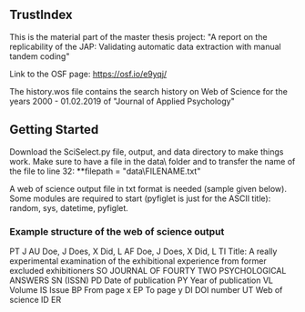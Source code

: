 ## TrustIndex

This is the material part of the master thesis project: "A report on the replicability of the JAP: Validating automatic data extraction with manual tandem coding"

Link to the OSF page: https://osf.io/e9yqj/

The history.wos file contains the search history on Web of Science for the years 2000 - 01.02.2019 of "Journal of Applied Psychology"

## Getting Started

Download the SciSelect.py file, output, and data directory to make things work. Make sure to have a file in the data\ folder and to transfer the name of the file to line 32: **filepath = "data\FILENAME.txt" 

A web of science output file in txt format is needed (sample given below). 
Some modules are required to start (pyfiglet is just for the ASCII title): random, sys, datetime, pyfiglet.

### Example structure of the web of science output
PT J
AU Doe, J
   Does, X
   Did, L
AF Doe, J
   Does, X
   Did, L
TI Title: A really experimental examination of the exhibitional experience from former excluded exhibitioners 
SO JOURNAL OF FOURTY TWO PSYCHOLOGICAL ANSWERS
SN (ISSN)
PD Date of publication
PY Year of publication
VL Volume
IS Issue
BP From page x
EP To page y
DI DOI number
UT Web of science ID
ER
